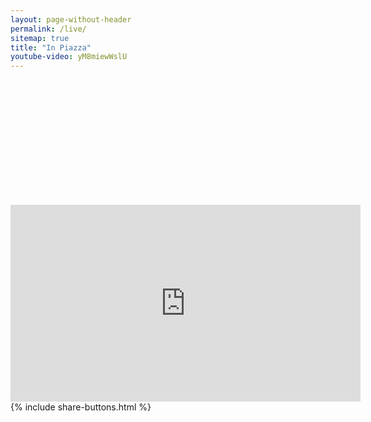 ```yaml
---
layout: page-without-header
permalink: /live/
sitemap: true
title: "In Piazza"
youtube-video: yM8miewWslU
---
```


<div style="background: url(/assets/img/inpiazza.jpg);
            height: 200px;
            background-size: 200px;
            background-repeat: no-repeat;
            background-position: center center;">
</div>
<div class="container">
  <div class="row justify-content-md-center py-3">
   <div class="col col-md-8">
     <div class="embed-responsive embed-responsive-16by9">
       <iframe width="560" height="315" src="https://www.youtube-nocookie.com/embed/{{ page.youtube-video }}" frameborder="0" allow="accelerometer; autoplay; encrypted-media; gyroscope; picture-in-picture" allowfullscreen></iframe>
      </div>
      {% include share-buttons.html %}
    </div>
  </div>
</div>
